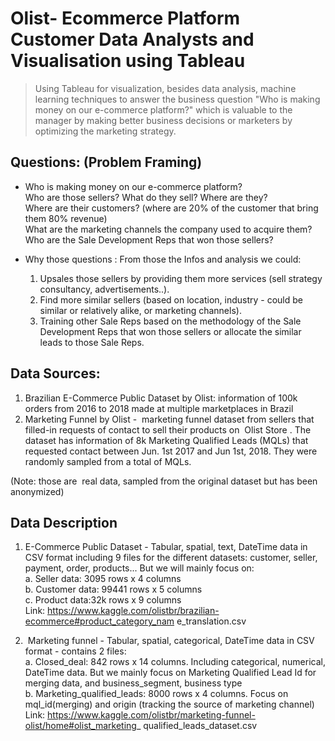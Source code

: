 # Olist- Ecommerce Platform Customer Data Analysts and Visualisation using Tableau
> Using Tableau for visualization, besides data analysis, machine learning techniques to answer the business question "Who is making money on our e-commerce platform?" which is valuable to the manager by making better business decisions or marketers by optimizing the marketing strategy.

## Questions: (Problem Framing)
* Who is making money on our e-commerce platform?  
    Who are those sellers? What do they sell? Where are they?  
    Where are their customers? (where are 20% of the customer that
bring them 80% revenue)  
    What are the marketing channels the company used to acquire them?
    Who are the Sale Development Reps that won those sellers?

* Why those questions​ : From those the Infos and analysis we could:
    1. Upsales those sellers by providing them more services (sell strategy consultancy,
advertisements..).
    2. Find more similar sellers (based on location, industry - could be similar or relatively
alike, or marketing channels).
    3. Training other Sale Reps based on the methodology of the Sale Development
Reps that won those sellers or allocate the similar leads to those Sale Reps.

## Data Sources:
1. Brazilian E-Commerce Public Dataset by Olist: information of 100k orders from
2016 to 2018 made at multiple marketplaces in Brazil
2. Marketing Funnel by Olist - ​ marketing funnel dataset from sellers that filled-in requests
of contact to sell their products on ​ Olist Store​ . The dataset has information of 8k
Marketing Qualified Leads (MQLs) that requested contact between Jun. 1st 2017 and
Jun 1st, 2018. They were randomly sampled from a total of MQLs.  

(Note: those are ​ real data, sampled from the original dataset but has been anonymized)

## Data Description
1. E-Commerce Public Dataset - Tabular, spatial, text, DateTime data in CSV format
including 9 files for the different datasets: customer, seller, payment, order, products...
But we will mainly focus on:  
  a. Seller data: 3095 rows x 4 columns  
  b. Customer data: 99441 rows x 5 columns  
  c. Product data:32k rows x 9 columns  
Link:​ https://www.kaggle.com/olistbr/brazilian-ecommerce#product_category_nam
e_translation.csv

2. ​ Marketing funnel​ - Tabular, spatial, categorical, DateTime data in CSV format - contains
2 files:  
a. Closed_deal: 842 rows x 14 columns. Including categorical, numerical, DateTime
data. But we mainly focus on Marketing Qualified Lead Id for merging data, and
business_segment, business type  
b. Marketing_qualified_leads: 8000 rows x 4 columns. Focus on mql_id(merging)
and origin (tracking the source of marketing channel)
Link:​ https://www.kaggle.com/olistbr/marketing-funnel-olist/home#olist_marketing_
qualified_leads_dataset.csv

